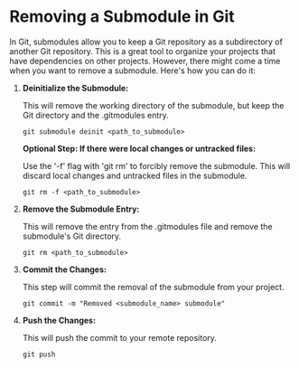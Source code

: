 <h1>Removing a Submodule in Git</h1>
<p>In Git, submodules allow you to keep a Git repository as a subdirectory of another Git repository. This is a great tool to organize your projects that have dependencies on other projects. However, there might come a time when you want to remove a submodule. Here's how you can do it:</p>

<ol>
    <li>
        <strong>Deinitialize the Submodule:</strong>
        <p>This will remove the working directory of the submodule, but keep the Git directory and the .gitmodules entry.</p>
        <pre><code>git submodule deinit &lt;path_to_submodule&gt;</code></pre>
        <strong>Optional Step: If there were local changes or untracked files:</strong>
        <p>Use the '-f' flag with 'git rm' to forcibly remove the submodule. This will discard local changes and untracked files in the submodule.</p>
        <pre><code>git rm -f &lt;path_to_submodule&gt;</code></pre>
    </li>
    <li>
        <strong>Remove the Submodule Entry:</strong>
        <p>This will remove the entry from the .gitmodules file and remove the submodule's Git directory.</p>
        <pre><code>git rm &lt;path_to_submodule&gt;</code></pre>
    </li>
    <li>
        <strong>Commit the Changes:</strong>
        <p>This step will commit the removal of the submodule from your project.</p>
        <pre><code>git commit -m "Removed &lt;submodule_name&gt; submodule"</code></pre>
    </li>
    <li>
        <strong>Push the Changes:</strong>
        <p>This will push the commit to your remote repository.</p>
        <pre><code>git push</code></pre>
    </li>
 
</ol>
